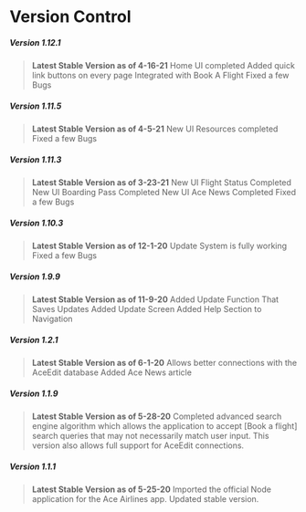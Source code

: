 # Version Control

##### **Version 1.12.1**
> **Latest Stable Version as of 4-16-21**
> Home UI completed
> Added quick link buttons on every page
> Integrated with Book A Flight
> Fixed a few Bugs

##### **Version 1.11.5**
> **Latest Stable Version as of 4-5-21**
> New UI Resources completed
> Fixed a few Bugs

##### **Version 1.11.3**
> **Latest Stable Version as of 3-23-21**
> New UI Flight Status Completed
> New UI Boarding Pass Completed
> New UI Ace News Completed
> Fixed a few Bugs

##### **Version 1.10.3**
> **Latest Stable Version as of 12-1-20**
> Update System is fully working
> Fixed a few Bugs

##### **Version 1.9.9**
> **Latest Stable Version as of 11-9-20**
> Added Update Function That Saves Updates
> Added Update Screen
> Added Help Section to Navigation

##### **Version 1.2.1**
> **Latest Stable Version as of 6-1-20**
> Allows better connections with the AceEdit database
> Added Ace News article

##### **Version 1.1.9**
> **Latest Stable Version as of 5-28-20**
> Completed advanced search engine algorithm which allows the application to accept [Book a flight] search queries that may not necessarily match user input. This version also allows full support for AceEdit connections.

##### **Version 1.1.1**
> **Latest Stable Version as of 5-25-20**
> Imported the official Node application for the Ace Airlines app. Updated stable version.